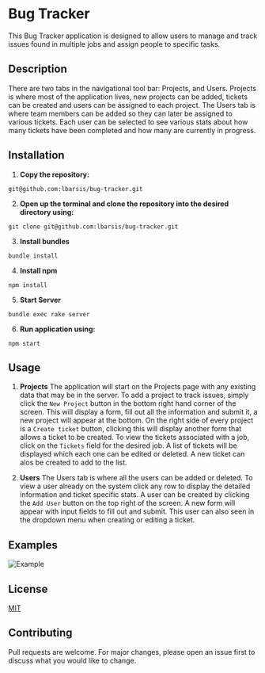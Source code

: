 # Bug Tracker
This Bug Tracker application is designed to allow users to manage and track issues found in multiple jobs and assign people to specific tasks. 

## Description
There are two tabs in the navigational tool bar: Projects, and Users. Projects is where most of the application lives, new projects can be added, tickets can be created and users can be assigned to each project. The Users tab is where team members can be added so they can later be assigned to various tickets. Each user can be selected to see various stats about how many tickets have been completed and how many are currently in progress.

## Installation
1. **Copy the repository:** 
```
git@github.com:lbarsis/bug-tracker.git
```
2. **Open up the terminal and clone the repository into the desired directory using:**
```
git clone git@github.com:lbarsis/bug-tracker.git
```
3. **Install bundles** 
```
bundle install
```
4. **Install npm** 
```
npm install
```
5. **Start Server** 
```
bundle exec rake server
```
6. **Run application using:** 
```
npm start
```

## Usage
1. **Projects**
The application will start on the Projects page with any existing data that may be in the server. To add a project to track issues, simply click the `New Project` button in the bottom right hand corner of the screen. This will display a form, fill out all the information and submit it, a new project will appear at the bottom. On the right side of every project is a `Create ticket` button, clicking this will display another form that allows a ticket to be created. To view the tickets associated with a job, click on the `Tickets` field for the desired job. A list of tickets will be displayed which each one can be edited or deleted. A new ticket can alos be created to add to the list.

2. **Users**
The Users tab is where all the users can be added or deleted. To view a user already on the system click any row to display the detailed information and ticket specific stats. A user can be created by clicking the `Add User` button on the top right of the screen. A new form will appear with input fields to fill out and submit. This user can also seen in the dropdown menu when creating or editing a ticket. 

## Examples
![Example](./images/video1765546443.gif)

## License
[MIT](https://choosealicense.com/licenses/mit/)

## Contributing
Pull requests are welcome. For major changes, please open an issue first to discuss what you would like to change.